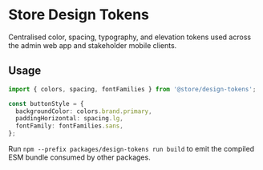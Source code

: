 # Store Design Tokens

Centralised color, spacing, typography, and elevation tokens used across the admin web app and stakeholder mobile clients.

## Usage
```ts
import { colors, spacing, fontFamilies } from '@store/design-tokens';

const buttonStyle = {
  backgroundColor: colors.brand.primary,
  paddingHorizontal: spacing.lg,
  fontFamily: fontFamilies.sans,
};
```

Run `npm --prefix packages/design-tokens run build` to emit the compiled ESM bundle consumed by other packages.
